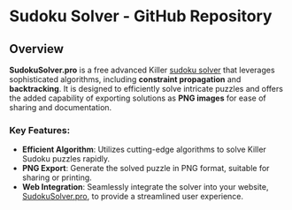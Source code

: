 # Sudoku Solver - GitHub Repository

## Overview

**SudokuSolver.pro** is a free advanced Killer [sudoku solver](https://www.sudokusolver.pro) that leverages sophisticated algorithms, including **constraint propagation** and **backtracking**. It is designed to efficiently solve intricate puzzles and offers the added capability of exporting solutions as **PNG images** for ease of sharing and documentation.

### Key Features:
- **Efficient Algorithm**: Utilizes cutting-edge algorithms to solve Killer Sudoku puzzles rapidly.
- **PNG Export**: Generate the solved puzzle in PNG format, suitable for sharing or printing.
- **Web Integration**: Seamlessly integrate the solver into your website, [SudokuSolver.pro](https://www.sudokusolver.pro), to provide a streamlined user experience.
